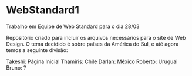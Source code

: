 # WebStandard1
Trabalho em Equipe de Web Standard para o dia 28/03

Repositório criado para incluir os arquivos necessários para o site de Web Design.
O tema decidido é sobre países da América do Sul, e até agora temos a seguinte divisão:

Takeshi: Página Inicial
Thamiris: Chile
Darlan: México
Roberto: Uruguai
Bruno: ?
